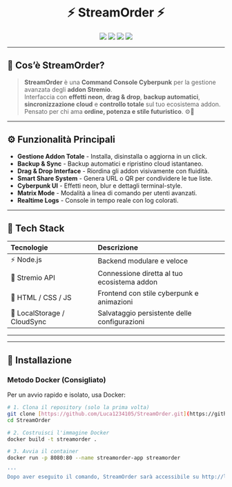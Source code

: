 <h1 align="center">⚡ StreamOrder ⚡</h1>

<p align="center">
  <img src="https://img.shields.io/badge/Version-1.0.0-purple?style=for-the-badge&logo=stremio" />
  <img src="https://img.shields.io/badge/Build-Stable-cyan?style=for-the-badge" />
  <img src="https://img.shields.io/badge/Theme-Cyberpunk-ff00ff?style=for-the-badge&logoColor=white" />
  <img src="https://img.shields.io/badge/License-Unlicensed-red?style=for-the-badge" />
</p>

---

## 💠 Cos’è StreamOrder?

> **StreamOrder** è una **Command Console Cyberpunk** per la gestione avanzata degli **addon Stremio**.  
> Interfaccia con **effetti neon**, **drag & drop**, **backup automatici**, **sincronizzazione cloud** e **controllo totale** sul tuo ecosistema addon.  
> Pensato per chi ama **ordine, potenza e stile futuristico**. ⚙️💜

---
## ⚙️ Funzionalità Principali

* **Gestione Addon Totale** - Installa, disinstalla o aggiorna in un click.
* **Backup & Sync** - Backup automatici e ripristino cloud istantaneo.
* **Drag & Drop Interface** - Riordina gli addon visivamente con fluidità.
* **Smart Share System** - Genera URL o QR per condividere le tue liste.
* **Cyberpunk UI** - Effetti neon, blur e dettagli terminal-style.
* **Matrix Mode** - Modalità a linea di comando per utenti avanzati.
* **Realtime Logs** - Console in tempo reale con log colorati.

---

## 🧠 Tech Stack

| Tecnologie | Descrizione |
| :--- | :--- |
| ⚡ Node.js | Backend modulare e veloce |
| 🧩 Stremio API | Connessione diretta al tuo ecosistema addon |
| 🎨 HTML / CSS / JS | Frontend con stile cyberpunk e animazioni |
| 🧬 LocalStorage / CloudSync | Salvataggio persistente delle configurazioni |

---

 ---

## 🚀 Installazione

### Metodo Docker (Consigliato)

Per un avvio rapido e isolato, usa Docker:

```bash
# 1. Clona il repository (solo la prima volta)
git clone [https://github.com/Luca1234105/StreamOrder.git](https://github.com/Luca1234105/StreamOrder.git)
cd StreamOrder

# 2. Costruisci l'immagine Docker
docker build -t streamorder .

# 3. Avvia il container
docker run -p 8080:80 --name streamorder-app streamorder

'''
Dopo aver eseguito il comando, StreamOrder sarà accessibile su http://localhost:8080.

